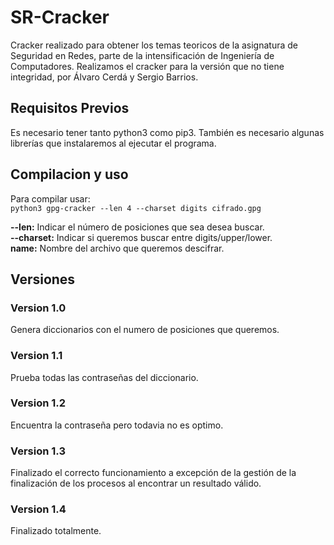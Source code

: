 # SR-Cracker

Cracker realizado para obtener los temas teoricos de la asignatura de Seguridad en Redes, parte de la intensificación de Ingeniería de Computadores. Realizamos el cracker para la versión que no tiene integridad, por Álvaro Cerdá y Sergio Barrios.  

## Requisitos Previos  
Es necesario tener tanto python3 como pip3. También es necesario algunas librerías que instalaremos al ejecutar el programa.  

## Compilacion y uso   
Para compilar usar:  
`python3 gpg-cracker --len 4 --charset digits cifrado.gpg `  

**--len:** Indicar el número de posiciones que sea desea buscar.  
**--charset:** Indicar si queremos buscar entre digits/upper/lower.  
**name:** Nombre del archivo que queremos descifrar.  


## Versiones  
### Version 1.0  
Genera diccionarios con el numero de posiciones que queremos.

### Version 1.1  
Prueba todas las contraseñas del diccionario.  

### Version 1.2  
Encuentra la contraseña pero todavia no es optimo.  

### Version 1.3  
Finalizado el correcto funcionamiento a excepción de la gestión de la finalización de los procesos al encontrar un resultado válido.  

### Version 1.4  
Finalizado totalmente.